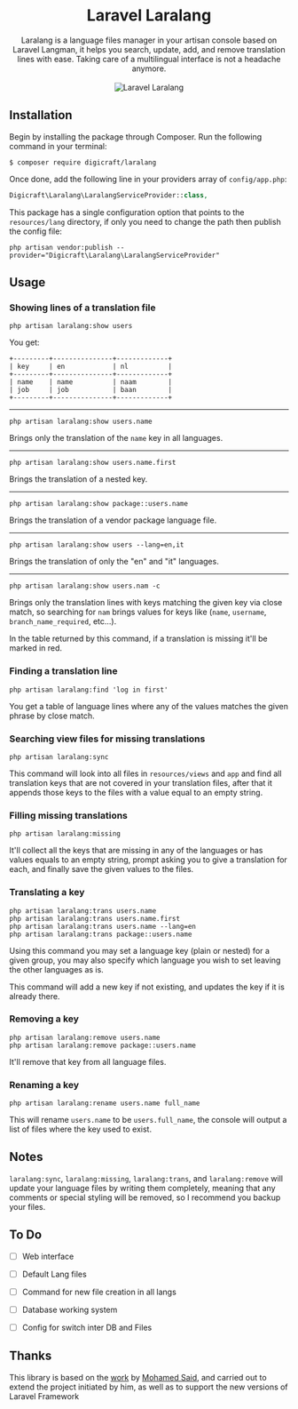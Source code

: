 <h1 align="center">Laravel Laralang</h1>

<p align="center">
Laralang is a language files manager in your artisan console based on Laravel Langman, it helps you search, update, add, and remove
translation lines with ease. Taking care of a multilingual interface is not a headache anymore.
<br>
<br>

<img src="http://s16.postimg.org/mghfe2v3p/ezgif_com_optimize.gif" alt="Laravel Laralang">
</p>

## Installation

Begin by installing the package through Composer. Run the following command in your terminal:

```
$ composer require digicraft/laralang
```

Once done, add the following line in your providers array of `config/app.php`:

```php
Digicraft\Laralang\LaralangServiceProvider::class,
```

This package has a single configuration option that points to the `resources/lang` directory, if only you need to change
the path then publish the config file:

```
php artisan vendor:publish --provider="Digicraft\Laralang\LaralangServiceProvider"
```

## Usage

### Showing lines of a translation file

```
php artisan laralang:show users
```

You get:

```
+---------+---------------+-------------+
| key     | en            | nl          |
+---------+---------------+-------------+
| name    | name          | naam        |
| job     | job           | baan        |
+---------+---------------+-------------+
```

---

```
php artisan laralang:show users.name
```

Brings only the translation of the `name` key in all languages.

---

```
php artisan laralang:show users.name.first
```

Brings the translation of a nested key.

---

```
php artisan laralang:show package::users.name
```

Brings the translation of a vendor package language file.

---

```
php artisan laralang:show users --lang=en,it
```

Brings the translation of only the "en" and "it" languages.

---

```
php artisan laralang:show users.nam -c
```

Brings only the translation lines with keys matching the given key via close match, so searching for `nam` brings values for
keys like (`name`, `username`, `branch_name_required`, etc...).

In the table returned by this command, if a translation is missing it'll be marked in red.

### Finding a translation line

```
php artisan laralang:find 'log in first'
```

You get a table of language lines where any of the values matches the given phrase by close match.

### Searching view files for missing translations

```
php artisan laralang:sync
```

This command will look into all files in `resources/views` and `app` and find all translation keys that are not covered in your translation files, after
that it appends those keys to the files with a value equal to an empty string.

### Filling missing translations

```
php artisan laralang:missing
```

It'll collect all the keys that are missing in any of the languages or has values equals to an empty string, prompt
asking you to give a translation for each, and finally save the given values to the files.

### Translating a key

```
php artisan laralang:trans users.name
php artisan laralang:trans users.name.first
php artisan laralang:trans users.name --lang=en
php artisan laralang:trans package::users.name
```

Using this command you may set a language key (plain or nested) for a given group, you may also specify which language you wish to set leaving the other languages as is.

This command will add a new key if not existing, and updates the key if it is already there.

### Removing a key

```
php artisan laralang:remove users.name
php artisan laralang:remove package::users.name
```

It'll remove that key from all language files.

### Renaming a key

```
php artisan laralang:rename users.name full_name
```

This will rename `users.name` to be `users.full_name`, the console will output a list of files where the key used to exist.

## Notes

`laralang:sync`, `laralang:missing`, `laralang:trans`, and `laralang:remove` will update your language files by writing them completely, meaning that any comments or special styling will be removed, so I recommend you backup your files.

## To Do

- [ ] Web interface
- [ ] Default Lang files
- [ ] Command for new file creation in all langs
- [ ] Database working system
- [ ] Config for switch inter DB and Files


## Thanks
This library is based on the [work](https://github.com/themsaid/laravel-langman) by [Mohamed Said](https://themsaid.github.io), and carried out to extend the project initiated by him, as well as to support the new versions of Laravel Framework
